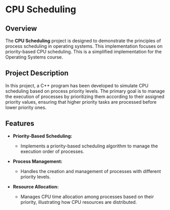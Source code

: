 # CPU Scheduling

## Overview

The **CPU Scheduling** project is designed to demonstrate the principles of process scheduling in operating systems. This implementation focuses on priority-based CPU scheduling.
This is a simplified implementation for the Operating Systems course. 

## Project Description

In this project, a C++ program has been developed to simulate CPU scheduling based on process priority levels. The primary goal is to manage the execution of processes by prioritizing them according to their assigned priority values, ensuring that higher priority tasks are processed before lower priority ones.

## Features

- **Priority-Based Scheduling:**
  - Implements a priority-based scheduling algorithm to manage the execution order of processes.

- **Process Management:**
  - Handles the creation and management of processes with different priority levels.

- **Resource Allocation:**
  - Manages CPU time allocation among processes based on their priority, illustrating how CPU resources are distributed.
